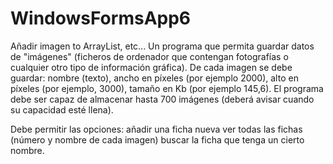# WindowsFormsApp6
Añadir imagen to ArrayList, etc...
Un programa que permita guardar datos de "imágenes" (ficheros de ordenador que contengan fotografías o cualquier otro tipo de información gráfica).
De cada imagen se debe guardar: nombre (texto), ancho en píxeles (por ejemplo 2000), alto en píxeles (por ejemplo, 3000), tamaño en Kb (por ejemplo 145,6). 
El programa debe ser capaz de almacenar hasta 700 imágenes (deberá avisar cuando su capacidad esté llena). 

Debe permitir las opciones:
añadir una ficha nueva
ver todas las fichas (número y nombre de cada imagen)
buscar la ficha que tenga un cierto nombre. 
